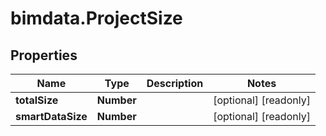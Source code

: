 # bimdata.ProjectSize

## Properties

Name | Type | Description | Notes
------------ | ------------- | ------------- | -------------
**totalSize** | **Number** |  | [optional] [readonly] 
**smartDataSize** | **Number** |  | [optional] [readonly] 


